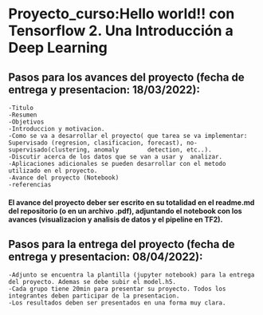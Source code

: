 # Proyecto_curso:Hello world!! con Tensorflow 2. Una Introducción a Deep Learning
## Pasos para los avances del proyecto (fecha de entrega y presentacion: 18/03/2022):
    -Titulo
    -Resumen
    -Objetivos
    -Introduccion y motivacion.
    -Como se va a desarrollar el proyecto( que tarea se va implementar: Supervisado (regresion, clasificacion, forecast), no-supervisado(clustering, anomaly        detection, etc..).
    -Discutir acerca de los datos que se van a usar y  analizar.
    -Aplicaciones adicionales se pueden desarrollar con el metodo utilizado en el proyecto.
    -Avance del proyecto (Notebook)
    -referencias
    
 #### El avance del proyecto deber ser escrito en su totalidad en el readme.md del repositorio (o en un archivo .pdf), adjuntando el notebook con los avances (visualizacion y analisis de datos y el pipeline en TF2).

## Pasos para la entrega del proyecto (fecha de entrega y presentacion: 08/04/2022):
    -Adjunto se encuentra la plantilla (jupyter notebook) para la entrega del proyecto. Ademas se debe subir el model.h5.
    -Cada grupo tiene 20min para presentar su proyecto. Todos los integrantes deben participar de la presentacion.
    -Los resultados deben ser presentados en una forma muy clara.
